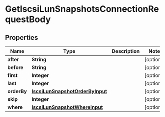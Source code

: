 

# GetIscsiLunSnapshotsConnectionRequestBody


## Properties

Name | Type | Description | Notes
------------ | ------------- | ------------- | -------------
**after** | **String** |  |  [optional]
**before** | **String** |  |  [optional]
**first** | **Integer** |  |  [optional]
**last** | **Integer** |  |  [optional]
**orderBy** | [**IscsiLunSnapshotOrderByInput**](IscsiLunSnapshotOrderByInput.md) |  |  [optional]
**skip** | **Integer** |  |  [optional]
**where** | [**IscsiLunSnapshotWhereInput**](IscsiLunSnapshotWhereInput.md) |  |  [optional]



